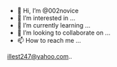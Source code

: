 - 👋 Hi, I’m @002novice
- 👀 I’m interested in ...
- 🌱 I’m currently learning ...
- 💞️ I’m looking to collaborate on ...
- 📫 How to reach me ...

<!---
002novice/002novice is a ✨ special ✨ repository because its `README.md` (this file) appears on your GitHub profile.
You can click the Preview link to take a look at your changes.
--->
illest247@yahoo.com..
